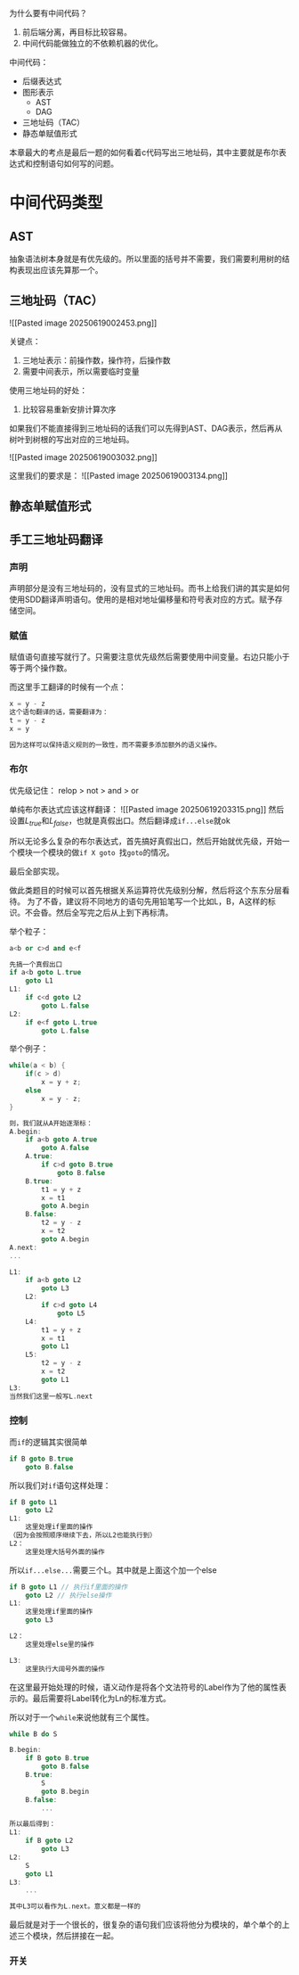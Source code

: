 为什么要有中间代码？
1. 前后端分离，再目标比较容易。
2. 中间代码能做独立的不依赖机器的优化。

中间代码：
- 后缀表达式
- 图形表示
	- AST
	- DAG
- 三地址码（TAC）
- 静态单赋值形式

本章最大的考点是最后一题的如何看着c代码写出三地址码，其中主要就是布尔表达式和控制语句如何写的问题。

# 中间代码类型
## AST
抽象语法树本身就是有优先级的。所以里面的括号并不需要，我们需要利用树的结构表现出应该先算那一个。
## 三地址码（TAC）
![[Pasted image 20250619002453.png]]

关键点：
1. 三地址表示：前操作数，操作符，后操作数
2. 需要中间表示，所以需要临时变量

使用三地址码的好处：
1. 比较容易重新安排计算次序

如果我们不能直接得到三地址码的话我们可以先得到AST、DAG表示，然后再从树叶到树根的写出对应的三地址码。

![[Pasted image 20250619003032.png]]

这里我们的要求是：
![[Pasted image 20250619003134.png]]
## 静态单赋值形式


## 手工三地址码翻译
### 声明
声明部分是没有三地址码的，没有显式的三地址码。而书上给我们讲的其实是如何使用SDD翻译声明语句。使用的是相对地址偏移量和符号表对应的方式。赋予存储空间。
### 赋值
赋值语句直接写就行了。只需要注意优先级然后需要使用中间变量。右边只能小于等于两个操作数。

而这里手工翻译的时候有一个点：
```cpp
x = y - z
这个语句翻译的话，需要翻译为：
t = y - z
x = y

因为这样可以保持语义规则的一致性，而不需要多添加额外的语义操作。
```
### 布尔
优先级记住：
relop > not > and > or

单纯布尔表达式应该这样翻译：
![[Pasted image 20250619203315.png]]
然后设置$L_{true}$和$L_{false}$，也就是真假出口。然后翻译成`if...else`就ok

所以无论多么复杂的布尔表达式，首先搞好真假出口，然后开始就优先级，开始一个模块一个模块的做`if X goto `找`goto`的情况。

最后全部实现。

做此类题目的时候可以首先根据关系运算符优先级别分解，然后将这个东东分层看待。
为了不昏，建议将不同地方的语句先用铅笔写一个比如L，B，A这样的标识。不会昏。然后全写完之后从上到下再标清。

举个粒子：
```cpp
a<b or c>d and e<f

先搞一个真假出口
if a<b goto L.true
	goto L1
L1:
	if c<d goto L2
		goto L.false
L2:
	if e<f goto L.true
		goto L.false
```

举个例子：
```cpp
while(a < b) {
	if(c > d)
		x = y + z;
	else
		x = y - z;
}

则，我们就从A开始逐渐标：
A.begin:
	if a<b goto A.true
		goto A.false
	A.true:
		if c>d goto B.true
			goto B.false
	B.true:
		t1 = y + z
		x = t1
		goto A.begin
	B.false:
		t2 = y - z
		x = t2
		goto A.begin
A.next:
...

L1:
	if a<b goto L2
		goto L3
	L2:
		if c>d goto L4
			goto L5
	L4:
		t1 = y + z
		x = t1
		goto L1
	L5:
		t2 = y - z
		x = t2
		goto L1
L3:
当然我们这里一般写L.next
```

### 控制
而`if`的逻辑其实很简单
```cpp
if B goto B.true
	goto B.false
```

所以我们对`if`语句这样处理：
```cpp
if B goto L1
	goto L2
L1:
	这里处理if里面的操作
（因为会按照顺序继续下去，所以L2也能执行到）
L2：
	这里处理大括号外面的操作
```

所以`if...else...`需要三个L。其中就是上面这个加一个else
```cpp
if B goto L1 // 执行if里面的操作
	goto L2 // 执行else操作
L1:
	这里处理if里面的操作
	goto L3

L2：
	这里处理else里的操作

L3:
	这里执行大阔号外面的操作
```

在这里最开始处理的时候，语义动作是将各个文法符号的Label作为了他的属性表示的。最后需要将Label转化为Ln的标准方式。

所以对于一个`while`来说他就有三个属性。
```cpp
while B do S

B.begin:
	if B goto B.true
		goto B.false
	B.true:
		S
		goto B.begin
	B.false:
		...

所以最后得到：
L1:
	if B goto L2
		goto L3
L2:
	S
	goto L1
L3:
	...

其中L3可以看作为L.next。意义都是一样的
```

最后就是对于一个很长的，很复杂的语句我们应该将他分为模块的，单个单个的上述三个模块，然后拼接在一起。


### 开关
